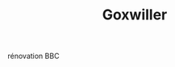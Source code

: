 ﻿---
publishdate: 2019-02-08
title: "Goxwiller"
description: "Extension et restructuration d’une école maternelle et élémentaire"
location: "Goxwiller (67)"
client: "Commune de Goxwiller"
builder: [
'Agence N.Larché & N.Metzger, architectes d.pl.g.',
'Chef de projet pour les phases : ESQ, APS, APD/PC, PRO, DCE, ACT, EXE/DET',
'Echoes, SIB Etudes, Sedime, EFT2E Ing., Fluid’IT, TFC'
]
period: "2015 - 2017"
surface: "720 m²"
cost: "1 420 000 € HT"
images: [
'goxwiller/DSC_1318_m_D_Web.jpg',
'goxwiller/DSC_1313_m_D_Web.jpg',
'goxwiller/DSC_1320_m_D_Web.jpg',
'goxwiller/DSC_1322_m_D_Web.jpg',
'goxwiller/DSC_1612_m_D_Web.jpg',
'goxwiller/DSC_1622_m_D_Web.jpg',
]
---
rénovation BBC
